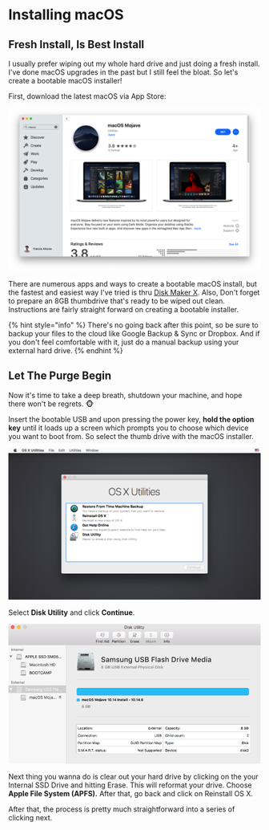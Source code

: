 # Installing macOS

## Fresh Install, Is Best Install

I usually prefer wiping out my whole hard drive and just doing a fresh install. I've done macOS upgrades in the past but I still feel the bloat. So let's create a bootable macOS installer!

First, download the latest macOS via App Store:

![macOS Mojave should be sitting at your Applications folder after downloading](../.gitbook/assets/screen-shot-2019-09-15-at-1.52.42-am.png)

There are numerous apps and ways to create a bootable macOS install, but the fastest and easiest way I've tried is thru [Disk Maker X](https://diskmakerx.com/). Also, Don't forget to prepare an 8GB thumbdrive that's ready to be wiped out clean. Instructions are fairly straight forward on creating a bootable installer.

{% hint style="info" %}
There's no going back after this point, so be sure to backup your files to the cloud like Google Backup & Sync or Dropbox. And if you don't feel comfortable with it, just do a manual backup using your external hard drive.
{% endhint %}

## Let The Purge Begin

Now it's time to take a deep breath, shutdown your machine, and hope there won't be regrets. 🐵

Insert the bootable USB and upon pressing the power key, **hold the option key** until it loads up a screen which prompts you to choose which device you want to boot from. So select the thumb drive with the macOS installer.

![](../.gitbook/assets/image.png)

Select **Disk Utility** and click **Continue**. 

![](../.gitbook/assets/testestest.png)

Next thing you wanna do is clear out your hard drive by clicking on the your Internal SSD Drive and hitting Erase. This will reformat your drive. Choose **Apple File System \(APFS\).** After that, go back and click on Reinstall OS X.

After that, the process is pretty much straightforward into a series of clicking next.

